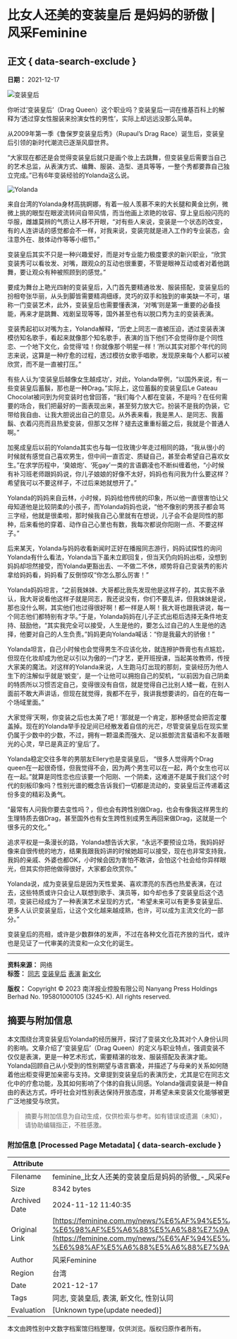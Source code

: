 # 比女人还美的变装皇后 是妈妈的骄傲 | 风采Feminine

## 正文 { data-search-exclude }


**日期：** 2021-12-17

![变装皇后](https://cdn.statically.io/img/feminine.com.my//wp-content/uploads/2021/12/17122021news1000x800.jpg)

你听过‘变装皇后’（Drag Queen）这个职业吗？变装皇后一词在维基百科上的解释为‘透过穿女性服装来扮演女性的男性’，实际上却远远没那么简单。

从2009年第一季《鲁保罗变装皇后秀》（Rupaul’s Drag Race）诞生后，变装皇后引领的新时代潮流已逐渐风靡世界。

“大家现在都还是会觉得变装皇后就只是画个妆上去跳舞，但变装皇后需要当自己的艺术总监，从表演方式、编舞、服装、造型、道具等等，一整个秀都要靠自己独立完成。”已有6年变装经验的Yolanda这么说。

![Yolanda](https://cdn.statically.io/img/feminine.com.my//wp-content/uploads/2021/12/17122021news001.jpg)

来自台湾的Yolanda身材高挑婀娜，有着一般人羡慕不来的大长腿和黄金比例，微微上挑的眼型在眼波流转间自带风情，而当他画上浓艳的妆容、穿上皇后般闪亮的华服，雌雄莫辨的气质让人移不开眼，“对有些人来说，变装是一个状态的改变，有的人连讲话的感觉都会不一样，对我来说，变装完就是进入工作的专业装态，会注意外在、肢体动作等等小细节。”

变装皇后其实不只是一种兴趣爱好，而是对专业能力极度要求的新兴职业，“欣赏变装秀可以看妆发、对嘴，跟观众的互动也很重要，不管是眼神互动或者对着他跳舞，要让观众有种被照顾到的感觉。”

要成为舞台上艳光四射的变装皇后，入门首先要精通妆发、服装搭配，变装皇后的扮相夸张华丽，从头到脚皆需要精凋细琢，灵巧的双手和独到的审美缺一不可，堪称一门变装艺术，此外，变装皇后也需要懂表演，‘对嘴’则是第一重要的必备技能，再来才是跳舞、戏剧呈现等等，国外甚至也有以脱口秀为主的变装表演。

变装秀起初以对嘴为主，Yolanda解释，“历史上同志一直被压迫，透过变装表演模彷知名歌手，看起来就像那个知名歌手，表演的当下他们不会觉得你是个同性恋、一个地下文化，会觉得‘哇！你就像那个明星一样！’所以其实对那个年代的同志来说，这算是一种疗愈的过程，透过模彷女歌手唱歌，发现原来每个人都可以被欣赏，而不是一直被打压。”

有些人认为‘变装皇后越像女生越成功’，对此，Yolanda举例，“以国外来说，有一些变装皇后蓄鬍，那也是一种Drag。”实际上，这位蓄鬍的变装皇后Le Gateau Chocolat被问到为何变装时也曾回答，“我们每个人都在变装，不是吗？在任何需要的场合，我们把最好的一面表现出来，甚至努力放大它。扮装不是我的伪装，它带给我自由、让我大胆说出自己的意见。从外表来看，我是黑人、是同志、我蓄鬍、衣着闪亮而且热爱变装，但那又怎样？褪去这重重标籤之后，我就是个普通人啊。”

加冕成皇后以前的Yolanda其实也与每一位玫瑰少年走过相同的路，“我从很小的时候就有感觉自己喜欢男生，但中间一直否定、质疑自己，甚至会希望自己喜欢女生。”在求学历程中，‘臭娘炮’、‘死gay’一类的言语霸凌也不断纠缠着他，“小时候有补习班老师跟妈妈说，你儿子娘娘的好像不太好，妈妈也有问我为什么要这样？希望我可以不要这样子，不过后来她就想开了。”

Yolanda的妈妈来自云林，小时候，妈妈给他传统的印象，所以他一直很害怕让父母知道他是比较阴柔的小孩子，而Yolanda妈妈也说，“他不像别的男孩子都会骂三字经，他就是很柔啦，那时候我自己心里就有在想说，儿子会不会是同性的那种，后来看他的穿着、动作自己心里也有数，我每次都说你阳刚一点、不要这样子。”

后来某天，Yolanda与妈妈收看新闻时正好在播报同志游行，妈妈试探性的询问Yolanda有什么看法，Yolanda当下虽未立即回复，但当天仍向妈妈出柜，没想到妈妈却坦然接受，而Yolanda更豁出去、一不做二不休，顺势将自己变装秀的影片拿给妈妈看，妈妈看了反倒惊叹“你怎么那么厉害！”

Yolanda妈妈坦言，“之前我妹妹、大哥都比我先发现他是这样子的，其实我不承认，我大哥说看他这样子就是同志，我还说没有，你们不要乱讲，但我妹妹是说，那也没什么啊，其实他们也过得很好啊！都一样是人啊！我大哥也跟我讲说，每一个同志他们都特别有才华。”于是，Yolanda妈妈在儿子正式出柜后选择无条件地支持、鼓励他，“其实我完全可以接受，人生是他的，要怎么过自己的人生是他的选择，他要对自己的人生负责。”妈妈更向Yolanda喊话：“你是我最大的骄傲！”

Yolanda坦言，自己小时候也会觉得男生不应该化妆，就连擦护唇膏也有点尴尬，但现在化妆却成为他足以引以为傲的一门才艺，更开班授课，当起美妆教师，传授大家美的魔法。对这样的Yolanda来说，人生跑马灯出现的那刻，变装经历为他人生下的注解似乎就是‘蜕变’，是一个让他可以拥抱自己的契机，“以前因为自己阴柔的特质所以习惯否定自己，变得很没有自信，就是觉得自己比别人矮一截，在别人面前不敢大声讲话，但现在就觉得，我都不在乎，我讲我想要讲的，自在的在每一个场域里面。”

大家觉得‘天啊，你变装之后也太美了吧！’那就是一个肯定，那种感觉会把否定覆盖掉。现在的Yolanda举手投足间已经散发着自信的光芒，尽管变装皇后在现实里仍属于少数中的少数，不过，拥有一颗温柔而强大、足以抵御流言蜚语和不友善眼光的心灵，早已是真正的‘皇后’了。

Yolanda稳定交往多年的男朋友Ellery也是变装皇后， “很多人觉得两个Drag queen在一起很奇怪，但我觉得不会，因为两个男生可以在一起，两个女生也可以在一起。”就算是同性恋也应该要一个阳刚、一个阴柔，这难道不是属于我们这个时代的刻板印象吗？性别光谱的概念告诉我们一切都是流动的，变装皇后正传递着这份多变的精彩及勇气。

“最常有人问我你要去变性吗？，但也会有跨性别做Drag，也会有像我这样男生的生理特质去做Drag，甚至国外也有女生跨性别成男生再回来做Drag，这就是一个很多元的文化。”

追求平权是一条漫长的路，Yolanda想告诉大家，“永远不要预设立场，我妈妈好像来自很传统的地方，结果我跟我妈讲的时候她超可以接受，现在也非常支持我，我妈的亲戚、外婆也都OK，小时候会因为害怕不敢讲，会怕这个社会给你异样眼光，但其实你把他做得很好，大家都会欣赏你。”

Yolanda说，成为变装皇后是因为天性爱美、喜欢漂亮的东西也热爱表演，在过去，这些特质或许只会让人联想到歌手、演员等，如今却也多了变装皇后这个选项，变装已经成为了一种表演艺术呈现的方式，“希望未来可以有更多变装皇后、更多人认识变装皇后，让这个文化越来越成熟，也许，可以成为主流文化的一部分。”

变装皇后的亮相，或许是少数群体的发声，不过在各种文化百花齐放的当代，或许也是见证了一代审美的流变和一众文化的诞生。

---

**资料来源：** 网络  
**标签：** [同志](https://feminine.com.my/tag/%e5%90%8c%e5%bf%97/) [变装皇后](https://feminine.com.my/tag/%e5%8f%98%e8%a3%85%e7%9a%87%e5%90%8e/) [表演](https://feminine.com.my/tag/%e8%a1%a8%e6%bc%94/) [新文化](https://feminine.com.my/tag/%e6%96%b0%e6%96%87%e5%8c%96/)

**版权：** Copyright © 2023 南洋报业控股有限公司 Nanyang Press Holdings Berhad No. 195801000105 (3245-K). All rights reserved.

## 摘要与附加信息

<!-- tcd_abstract -->
本文围绕台湾变装皇后Yolanda的经历展开，探讨了变装文化及其对个人身份认同的影响。文章介绍了‘变装皇后’（Drag Queen）的定义与职业特点，强调变装不仅仅是表演，更是一种艺术形式，需要精湛的妆发、服装搭配及表演才能。Yolanda回顾自己从小受到的性别期望与语言霸凌，并描述了与母亲的关系如何随着他出柜变得更加亲密与支持。文章提到变装皇后的表演历史，尤其是它在同志文化中的疗愈功能，及其如何影响了个体的自我认同感。Yolanda强调变装是一种自由的表达方式，呼吁社会对性别表达保持开放态度，并希望未来变装文化能够被更广泛地接受与欣赏。
<!-- tcd_abstract_end -->

> 摘要与附加信息为自动生成，仅供检索与参考。如有错误或遗漏（未知），请协助编辑指正，不胜感激。

### 附加信息 [Processed Page Metadata] { data-search-exclude }

| Attribute       | Value                                  |
|-----------------|----------------------------------------|
| Filename        | feminine_比女人还美的变装皇后是妈妈的骄傲_-_风采Feminine.md                             |
| Size            | 8342 bytes                           |
| Archived Date   | 2024-11-12 11:40:35                             |
| Original Link   | [https://feminine.com.my/news/%E6%AF%94%E5%A5%B3%E4%BA%BA%E8%BF%98%E7%BE%8E%E7%9A%84%E5%8F%98%E8%A3%85%E7%9A%87%E5%90%8E-%E6%98%AF%E5%A6%88%E5%A6%88%E7%9A%84%E9%AA%84%E5%82%B2/](https://feminine.com.my/news/%E6%AF%94%E5%A5%B3%E4%BA%BA%E8%BF%98%E7%BE%8E%E7%9A%84%E5%8F%98%E8%A3%85%E7%9A%87%E5%90%8E-%E6%98%AF%E5%A6%88%E5%A6%88%E7%9A%84%E9%AA%84%E5%82%B2/)                       |
| Author          | 风采Feminine                               |
| Region          | 台湾                               |
| Date            | 2021-12-17                                 |
| Tags            | 同志, 变装皇后, 表演, 新文化, 性别认同                                 |
| Evaluation            | [Unknown type(update needed)]                                 |
<!-- tcd_table_end -->

本文由跨性别中文数字档案馆归档整理，仅供浏览。版权归原作者所有。
